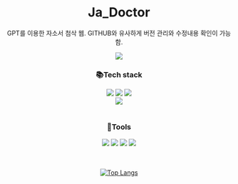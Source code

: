 # Ja_Doctor
GPT를 이용한 자소서 첨삭 웹. GITHUB와 유사하게 버전 관리와 수정내용 확인이 가능함.

<html>

<body align="center">
<img src="https://capsule-render.vercel.app/api?type=waving&color=auto&height=300&section=header&text=Ja-Doctor%20Github&fontSize=90">
<h3 align="center">📚Tech stack</h3>

<div align="center">
<img src="https://img.shields.io/badge/Django-092E20?style=flat&logo=django&logoColor=white" />
<img src="https://img.shields.io/badge/DRF-E01F3D?style=flat&logo=django&logoColor=white" />
<img src="https://img.shields.io/badge/Openai-412991?style=flat&logo=openai&logoColor=white" />
  <br>
<img src="https://img.shields.io/badge/Python-3776AB?style=flat&logo=python&logoColor=white" />
  <br>
    <br>

<h3 align="center">🔧Tools</h3>  
<img src="https://img.shields.io/badge/Github-181717?style=flat&logo=github&logoColor=white" />
<img src="https://img.shields.io/badge/Slack-4A154B?style=flat&logo=slack&logoColor=white" />
<img src="https://img.shields.io/badge/Sqlite-003B57?style=flat&logo=sqlite&logoColor=white" />
<img src="https://img.shields.io/badge/Pycharm-000000?style=flat&logo=pycharm&logoColor=white" />
</div>
  <br>
    <br>

[![Top Langs](https://github-readme-stats.vercel.app/api/top-langs/?username=ksb-hub)](https://github.com/ksb-hub/Ja-Doctor/github-readme-stats)

</body>

</html>
